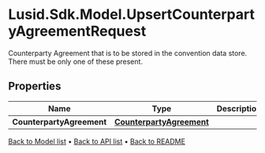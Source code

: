 # Lusid.Sdk.Model.UpsertCounterpartyAgreementRequest
Counterparty Agreement that is to be stored in the convention data store. There must be only one of these present.

## Properties

Name | Type | Description | Notes
------------ | ------------- | ------------- | -------------
**CounterpartyAgreement** | [**CounterpartyAgreement**](CounterpartyAgreement.md) |  | 

[Back to Model list](../README.md#documentation-for-models) &#8226; [Back to API list](../README.md#documentation-for-api-endpoints) &#8226; [Back to README](../README.md)

